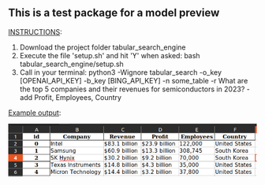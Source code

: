## This is a test package for a model preview

<ins>INSTRUCTIONS</ins>:

1. Download the project folder tabular_search_engine
2. Execute the file 'setup.sh' and hit 'Y' when asked:
bash tabular_search_engine/setup.sh
3. Call in your terminal:
python3 -Wignore tabular_search -o_key [OPENAI_API_KEY] -b_key [BING_API_KEY] -n some_table -r What are the top 5 companies and their revenues for semiconductors in 2023? -add Profit, Employees, Country


<ins>Example output</ins>:

![alt text](https://github.com/intrastella/tabular_search_engine/blob/main/example.png)
